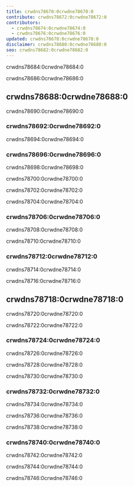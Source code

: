 ```yaml
---
title: crwdns78670:0crwdne78670:0
contribute: crwdns78672:0crwdne78672:0
contributors:
  - crwdns78674:0crwdne78674:0
  - crwdns78676:0crwdne78676:0
updated: crwdns78678:0crwdne78678:0
disclaimer: crwdns78680:0crwdne78680:0
seo: crwdns78682:0crwdne78682:0
---
```


crwdns78684:0crwdne78684:0

crwdns78686:0crwdne78686:0

## crwdns78688:0crwdne78688:0

crwdns78690:0crwdne78690:0

### crwdns78692:0crwdne78692:0

crwdns78694:0crwdne78694:0

### crwdns78696:0crwdne78696:0

crwdns78698:0crwdne78698:0

crwdns78700:0crwdne78700:0

crwdns78702:0crwdne78702:0

crwdns78704:0crwdne78704:0

### crwdns78706:0crwdne78706:0

crwdns78708:0crwdne78708:0

crwdns78710:0crwdne78710:0

### crwdns78712:0crwdne78712:0

crwdns78714:0crwdne78714:0

crwdns78716:0crwdne78716:0

## crwdns78718:0crwdne78718:0

crwdns78720:0crwdne78720:0

crwdns78722:0crwdne78722:0

### crwdns78724:0crwdne78724:0

crwdns78726:0crwdne78726:0

crwdns78728:0crwdne78728:0

crwdns78730:0crwdne78730:0

### crwdns78732:0crwdne78732:0

crwdns78734:0crwdne78734:0

crwdns78736:0crwdne78736:0

crwdns78738:0crwdne78738:0

### crwdns78740:0crwdne78740:0

crwdns78742:0crwdne78742:0

crwdns78744:0crwdne78744:0

crwdns78746:0crwdne78746:0
